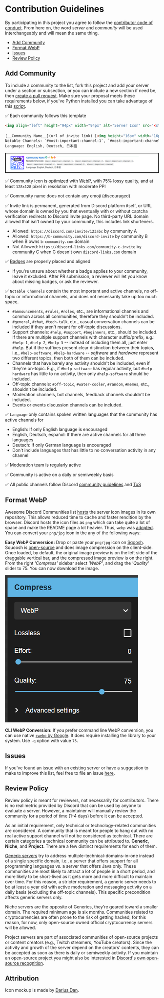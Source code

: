 <!-- omit in toc -->
# Contribution Guidelines

By participating in this project you agree to follow the [contributor code of conduct](CODE_OF_CONDUCT.md). From here on, the word _server_ and _community_ will be used interchangeably and will mean the same thing.

- [Add Community](#add-community)
- [Format WebP](#format-webp)
- [Issues](#issues)
- [Review Policy](#review-policy)

## Add Community

To include a community to the list, fork this project and add your server under a section or subsection, or you can include a new section if need be,
then [create a pull request](https://github.com/sindresorhus/awesome/blob/main/contributing.md#adding-something-to-an-awesome-list).
Make sure your proposal meets these requirements below, if you've Python installed you can take advantage of this [script](./main.py).

✅ Each community follows this template

```html
<img align="left" height="94px" width="94px" alt="Server Icon" src="<static url of the image>"/>

[__Community Name__](url of invite link) [<img height="16px" width="16px" alt="Official Badge" src="images/badges/official.webp">](badges.md#official-identification-badge) [<img height="16px" width="16px" alt="Reddit Badge" src="images/badges/reddit.webp">](badges.md#reddit-badge) [<img height="16px" width="16px" alt="Homepage URL" src="images/badges/homepage.webp">](url of server homepage) [<img height="16px" width="16px" alt="Git Repository" src="images/badges/git.webp">](url of server git repository) \
Notable Channels: `#most-important-channel-1`, `#most-important-channel-2`, `#most-important-channel-3`, `#most-important-channel-4`, `#most-important-channel-5`, `#least-important-channel` \
Language: English, Deutsch, 日本語
```

![Render Screenshot](images/screenshots/screenshot_00.png)

✅ Community icon is optimized with [WebP](#format-webp), with 75% lossy quality, and at least `128x128` pixel in resolution with moderate PPI

✅ Community name does not contain any emoji (discouraged)

✅ Invite link is permanent, generated from Discord platform itself, or URL whose domain is owned by you that eventually with or without captcha verification redirects to Discord invite page. No third-party URL domain allowed that isn't owned by your community, this includes link shorteners.

- Allowed: `https://discord.com/invite/123abc` by community A
- Allowed: `https://b-community.com/discord-invite` by community B when B owns `b-community.com` domain
- Not Allowed: `https://discord-links.com/community-c-invite` by community C when C doesn't own `discord-links.com` domain

✅ [Badges](badges.md) are properly placed and aligned

- If you're unsure about whether a badge applies to your community, leave it excluded. After PR submission, a reviewer will let you know about missing badges, or ask the reviewer.

✅ `Notable Channels` contain the most important and active channels, no off-topic or informational channels, and does not necessarily take up too much space.

- `#announcements`, `#rules`, `#roles`, etc., are informational channels and common across all communities, therefore they shouldn't be included.
- `#general`, `#chat`, `#tech-talk`, etc., casual conversation channels can be included if they aren't meant for off-topic discussions.
- Support channels: `#help`, `#support`, `#beginners`, etc., should be included. If there are multiple support channels with character suffix/prefix, e.g.: `#help-1`, `#help-2`, `#help-3` -- instead of including them all, just enter `#help`. But if the suffixes present clear distinction between their topics, i.e., `#help-software`, `#help-hardware` -- _software_ and _hardware_ represent two different topics, then both of them can be included.
- Channels that have barely any activity shouldn't be included, even if they're on-topic. E.g., if `#help-software` has regular activity, but `#help-hardware` has little to no activity, then only `#help-software` should be included.
- Off-topic channels: `#off-topic`, `#water-cooler`, `#random`, `#memes`, etc., shouldn't be included.
- Moderation channels, bot channels, feedback channels shouldn't be included.
- Events or events discussion channels can be included.

✅ `Language` only contains spoken written languages that the community has active channels for
- English: If only English language is encouraged
- English, Deutsch, español: If there are active channels for all three languages
- Deutsch: If only German language is encouraged
- Don't include languages that has little to no conversation activity in any channel

✅ Moderation team is regularly active

✅ Community is active on a daily or semiweekly basis

✅ All public channels follow Discord [community guidelines](https://discord.com/guidelines)
and [ToS](https://discord.com/terms)

## Format WebP

Awesome Discord Communities list [hosts](images/server_icons) the server icon images in its own repository. This allows reduced time to cache and faster rendition by the browser. Discord hosts the icon files as `png` which can take quite a lot of space and make the README page a lot heavier. Thus, `webp` was [adopted](https://github.com/mhxion/awesome-discord-communities/pull/25). You can convert your `png/jpg` icon in the
any of the following ways:

__Easy WebP Conversion:__ Drop or paste your `png/jpg` icon on [Sqoosh](https://squoosh.app/). Squoosh is [open-source](https://github.com/GoogleChromeLabs/squoosh/) and does image compression on the client-side. Once loaded, by default, the original image preview is on the left side of the draggable vertical bar, and the compressed image preview is on the right. From the right _'Compress'_ sidebar select _'WebP'_, and drag the _'Quality'_ slider to 75. You can now download the image.

![Web Conversion](images/screenshots/screenshot_02.png)

__CLI WebP Conversion:__ If you prefer command line WebP conversion, you can use
native [`cwebp` by Google](https://developers.google.com/speed/webp/docs/using#using_cwebp_to_convert_images_to_the_webp_format). It does require installing the library to your system. Use `-q` option with value `75`.

## Issues

If you've found an issue with an existing server or have a suggestion to make to improve this list, feel free to file an
issue [here](https://github.com/mhxion/awesome-discord-communities/issues/new/choose).

## Review Policy

Review policy is meant for reviewers, not necessarily for contributors. There is no real metric provided by Discord that can be used by anyone to evaluate a server. However, a maintainer will manually review the community for a period of time (1-4 days) before it can be accepted.

As an initial requirement, only technical or technology-related communities are considered. A community that is meant for people to hang out with no real active support channel will not be considered as technical. There are certain categories a technical community can be attributed to. **Generic**, **Niche**, and **Project**. There are a few distinct requirements for each of them.

[Generic servers](./README.md#programming-in-general) try to address multiple-technical-domains-in-one instead of a single specific domain, i.e., a server that offers support for all programming languages vs. a server that offers Java only. These communities are most likely to attract a lot of people in a short period, and more likely to be short-lived as it gets more and more difficult to maintain over time. For this reason, a stricter requirement, a generic server needs to be at least a year old with active moderation and messaging activity on a daily basis (excluding the off-topic channels). This specific precondition affects generic servers only.

Niche servers are the opposite of Generics, they're geared toward a smaller domain. The required minimum age is six months. Communities related to cryptocurrencies are often prone to the risk of getting hacked, for this reason, for now, only open-source owned official cryptocurrency servers will be allowed.

Project servers are part of associated communities of open-source projects or content creators (e.g., Twitch streamers, YouTube creators). Since the activity and growth of the server depend on the creators' contents, they can be accepted as soon as there is daily or semiweekly activity. If you maintain an open-source project you might also be interested in [Discord's own open-source recognition](https://discord.com/open-source).

<!-- omit in toc -->
## Attribution

Icon mockup is made by [Darius Dan](https://www.flaticon.com/authors/darius-dan).
